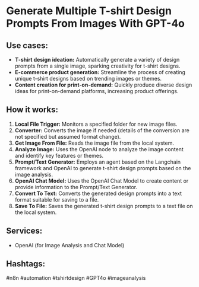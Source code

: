 # Generate Multiple T-shirt Design Prompts From Images With GPT-4o

## Use cases:

- **T-shirt design ideation:** Automatically generate a variety of design prompts from a single image, sparking creativity for t-shirt designs.
- **E-commerce product generation:** Streamline the process of creating unique t-shirt designs based on trending images or themes.
- **Content creation for print-on-demand:** Quickly produce diverse design ideas for print-on-demand platforms, increasing product offerings.

## How it works:

1.  **Local File Trigger:** Monitors a specified folder for new image files.
2.  **Converter:** Converts the image if needed (details of the conversion are not specified but assumed format change).
3.  **Get Image From File:** Reads the image file from the local system.
4.  **Analyze Image:** Uses the OpenAI node to analyze the image content and identify key features or themes.
5.  **Prompt/Text Generator:** Employs an agent based on the Langchain framework and OpenAI to generate t-shirt design prompts based on the image analysis.
6.  **OpenAI Chat Model:** Uses the OpenAI Chat Model to create content or provide information to the Prompt/Text Generator.
7.  **Convert To Text:** Converts the generated design prompts into a text format suitable for saving to a file.
8.  **Save To File:** Saves the generated t-shirt design prompts to a text file on the local system.

## Services:

*   OpenAI (for Image Analysis and Chat Model)

## Hashtags:

#n8n #automation #tshirtdesign #GPT4o #imageanalysis
